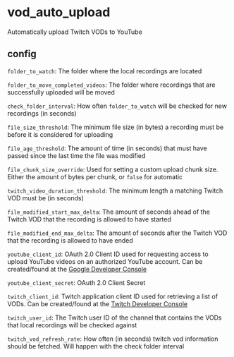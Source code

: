 # vod_auto_upload
Automatically upload Twitch VODs to YouTube

## config
`folder_to_watch`: The folder where the local recordings are located

`folder_to_move_completed_videos`: The folder where recordings that are successfully uploaded will be moved

`check_folder_interval`: How often `folder_to_watch` will be checked for new recordings (in seconds)

`file_size_threshold`: The minimum file size (in bytes) a recording must be before it is considered for uploading

`file_age_threshold`: The amount of time (in seconds) that must have passed since the last time the file was modified

`file_chunk_size_override`: Used for setting a custom upload chunk size. Either the amount of bytes per chunk, or `false` for automatic

`twitch_video_duration_threshold`: The minimum length a matching Twitch VOD must be (in seconds)

`file_modified_start_max_delta`: The amount of seconds ahead of the Twitch VOD that the recording is allowed to have started

`file_modified_end_max_delta`: The amount of seconds after the Twitch VOD that the recording is allowed to have ended

`youtube_client_id`: OAuth 2.0 Client ID used for requesting access to upload YouTube videos on an authorized YouTube account. Can be created/found at the [Google Developer Console](https://console.developers.google.com/)

`youtube_client_secret`: OAuth 2.0 Client Secret

`twitch_client_id`: Twitch application client ID used for retrieving a list of VODs. Can be created/found at the [Twitch Developer Console](https://dev.twitch.tv/console/apps)

`twitch_user_id`: The Twitch user ID of the channel that contains the VODs that local recordings will be checked against

`twitch_vod_refresh_rate`: How often (in seconds) twitch vod information should be fetched. Will happen with the check folder interval
